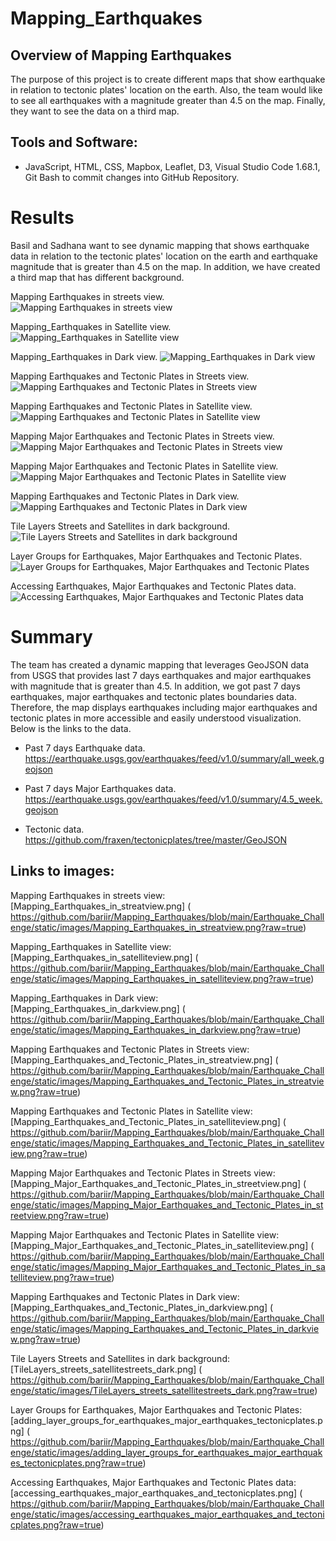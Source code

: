# Mapping_Earthquakes

## Overview of Mapping Earthquakes


The purpose of this project is to create different maps that show earthquake in relation to tectonic plates' location on the earth. Also, the team would like to see all earthquakes with a magnitude greater than 4.5 on the map.
Finally, they want to see the data on a third map.


## Tools and Software: 
- JavaScript, HTML, CSS, Mapbox, Leaflet, D3, Visual Studio Code 1.68.1, Git Bash to commit changes into GitHub Repository. 


# Results
Basil and Sadhana want to see dynamic mapping that shows earthquake data in relation to the tectonic plates' location on the earth and earthquake magnitude that is greater than 4.5 on the map.
In addition, we have created a third map that has different background.



Mapping Earthquakes in streets view.
![Mapping Earthquakes in streets view](/Earthquake_Challenge/static/images/Mapping_Earthquakes_in_streatview.png)<br>

Mapping_Earthquakes in Satellite view.
![Mapping_Earthquakes in Satellite view](/Earthquake_Challenge/static/images/Mapping_Earthquakes_in_satelliteview.png)<br>


Mapping_Earthquakes in Dark view.
![Mapping_Earthquakes in Dark view](/Earthquake_Challenge/static/images/Mapping_Earthquakes_in_darkview.png)<br>


Mapping Earthquakes and Tectonic Plates in Streets view.
![Mapping Earthquakes and Tectonic Plates in Streets view](/Earthquake_Challenge/static/images/Mapping_Earthquakes_and_Tectonic_Plates_in_streatview.png)<br>


Mapping Earthquakes and Tectonic Plates in Satellite view.
![Mapping Earthquakes and Tectonic Plates in Satellite view](/Earthquake_Challenge/static/images/Mapping_Earthquakes_and_Tectonic_Plates_in_satelliteview.png)<br>


Mapping Major Earthquakes and Tectonic Plates in Streets view.
![Mapping Major Earthquakes and Tectonic Plates in Streets view](/Earthquake_Challenge/static/images/Mapping_Major_Earthquakes_and_Tectonic_Plates_in_streetview.png)<br>



Mapping Major Earthquakes and Tectonic Plates in Satellite view.
![Mapping Major Earthquakes and Tectonic Plates in Satellite view](/Earthquake_Challenge/static/images/Mapping_Major_Earthquakes_and_Tectonic_Plates_in_satelliteview.png)<br>


Mapping Earthquakes and Tectonic Plates in Dark view.
![Mapping Earthquakes and Tectonic Plates in Dark view](/Earthquake_Challenge/static/images/Mapping_Earthquakes_and_Tectonic_Plates_in_darkview.png)<br>


Tile Layers Streets and Satellites in dark background.
![Tile Layers Streets and Satellites in dark background](/Earthquake_Challenge/static/images/TileLayers_streets_satellitestreets_dark.png)<br>


Layer Groups for Earthquakes, Major Earthquakes and Tectonic Plates.
![Layer Groups for Earthquakes, Major Earthquakes and Tectonic Plates](/Earthquake_Challenge/static/images/adding_layer_groups_for_earthquakes_major_earthquakes_tectonicplates.png)<br>


Accessing Earthquakes, Major Earthquakes and Tectonic Plates data.
![Accessing Earthquakes, Major Earthquakes and Tectonic Plates data](/Earthquake_Challenge/static/images/accessing_earthquakes_major_earthquakes_and_tectonicplates.png)<br>


# Summary

The team has created a dynamic mapping that leverages GeoJSON data from USGS that provides last 7 days earthquakes and major earthquakes with magnitude that is greater than 4.5. In addition,
we got past 7 days earthquakes, major earthquakes and tectonic plates boundaries data. Therefore, the map displays earthquakes including major earthquakes and tectonic plates in more accessible and easily understood visualization.
Below is the links to the data.

- Past 7 days Earthquake data.
https://earthquake.usgs.gov/earthquakes/feed/v1.0/summary/all_week.geojson


- Past 7 days Major Earthquakes data.
https://earthquake.usgs.gov/earthquakes/feed/v1.0/summary/4.5_week.geojson


- Tectonic data.
https://github.com/fraxen/tectonicplates/tree/master/GeoJSON


## Links to images:

Mapping Earthquakes in streets view: [Mapping_Earthquakes_in_streatview.png] ( https://github.com/bariir/Mapping_Earthquakes/blob/main/Earthquake_Challenge/static/images/Mapping_Earthquakes_in_streatview.png?raw=true)<br>

Mapping_Earthquakes in Satellite view: [Mapping_Earthquakes_in_satelliteview.png] ( https://github.com/bariir/Mapping_Earthquakes/blob/main/Earthquake_Challenge/static/images/Mapping_Earthquakes_in_satelliteview.png?raw=true)<br>

Mapping_Earthquakes in Dark view: [Mapping_Earthquakes_in_darkview.png] ( https://github.com/bariir/Mapping_Earthquakes/blob/main/Earthquake_Challenge/static/images/Mapping_Earthquakes_in_darkview.png?raw=true)<br>

Mapping Earthquakes and Tectonic Plates in Streets view: [Mapping_Earthquakes_and_Tectonic_Plates_in_streatview.png] ( https://github.com/bariir/Mapping_Earthquakes/blob/main/Earthquake_Challenge/static/images/Mapping_Earthquakes_and_Tectonic_Plates_in_streatview.png?raw=true)<br>

Mapping Earthquakes and Tectonic Plates in Satellite view: [Mapping_Earthquakes_and_Tectonic_Plates_in_satelliteview.png] ( https://github.com/bariir/Mapping_Earthquakes/blob/main/Earthquake_Challenge/static/images/Mapping_Earthquakes_and_Tectonic_Plates_in_satelliteview.png?raw=true)<br>

Mapping Major Earthquakes and Tectonic Plates in Streets view: [Mapping_Major_Earthquakes_and_Tectonic_Plates_in_streetview.png] ( https://github.com/bariir/Mapping_Earthquakes/blob/main/Earthquake_Challenge/static/images/Mapping_Major_Earthquakes_and_Tectonic_Plates_in_streetview.png?raw=true)<br>

Mapping Major Earthquakes and Tectonic Plates in Satellite view: [Mapping_Major_Earthquakes_and_Tectonic_Plates_in_satelliteview.png] ( https://github.com/bariir/Mapping_Earthquakes/blob/main/Earthquake_Challenge/static/images/Mapping_Major_Earthquakes_and_Tectonic_Plates_in_satelliteview.png?raw=true)<br>

Mapping Earthquakes and Tectonic Plates in Dark view: [Mapping_Earthquakes_and_Tectonic_Plates_in_darkview.png] ( https://github.com/bariir/Mapping_Earthquakes/blob/main/Earthquake_Challenge/static/images/Mapping_Earthquakes_and_Tectonic_Plates_in_darkview.png?raw=true)<br>

Tile Layers Streets and Satellites in dark background: [TileLayers_streets_satellitestreets_dark.png] ( https://github.com/bariir/Mapping_Earthquakes/blob/main/Earthquake_Challenge/static/images/TileLayers_streets_satellitestreets_dark.png?raw=true)<br>

Layer Groups for Earthquakes, Major Earthquakes and Tectonic Plates: [adding_layer_groups_for_earthquakes_major_earthquakes_tectonicplates.png] ( https://github.com/bariir/Mapping_Earthquakes/blob/main/Earthquake_Challenge/static/images/adding_layer_groups_for_earthquakes_major_earthquakes_tectonicplates.png?raw=true)<br>

Accessing Earthquakes, Major Earthquakes and Tectonic Plates data: [accessing_earthquakes_major_earthquakes_and_tectonicplates.png] ( https://github.com/bariir/Mapping_Earthquakes/blob/main/Earthquake_Challenge/static/images/accessing_earthquakes_major_earthquakes_and_tectonicplates.png?raw=true)<br>



